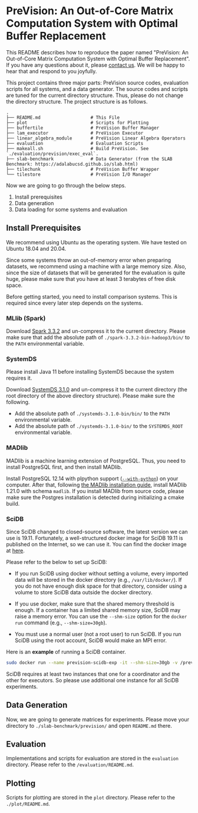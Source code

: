 # PreVision: An Out-of-Core Matrix Computation System with Optimal Buffer Replacement

This README describes how to reproduce the paper named "PreVision: An Out-of-Core Matrix Computation System with Optimal Buffer Replacement".
If you have any questions about it, please [contact us](mailto:koo@dbs.snu.ac.kr).
We will be happy to hear that and respond to you joyfully.

This project contains three major parts: PreVision source codes, evaluation scripts for all systems, and a data generator.
The source codes and scripts are tuned for the current directory structure.
Thus, please do not change the directory structure.
The project structure is as follows.

```
.
├── README.md                   # This File
├── plot                        # Scripts for Plotting
├── buffertile                  # PreVision Buffer Manager
├── lam_executor                # PreVision Executor
├── linear_algebra_module       # PreVision Linear Algebra Operators
├── evaluation                  # Evaluation Scripts
├── makeall.sh                  # Build PreVision. See `./evaluation/prevision/exec_eval`.
├── slab-benchmark              # Data Generator (from the SLAB Benchmark: https://adalabucsd.github.io/slab.html)
├── tilechunk                   # PreVision Buffer Wrapper
└── tilestore                   # PreVision I/O Manager
```

Now we are going to go through the below steps.
1. Install prerequisites 
2. Data generation
3. Data loading for some systems and evaluation

## Install Prerequisites

We recommend using Ubuntu as the operating system.
We have tested on Ubuntu 18.04 and 20.04.

Since some systems throw an out-of-memory error when preparing datasets, we recommend using a machine with a large memory size.
Also, since the size of datasets that will be generated for the evaluation is quite huge, please make sure that you have at least 3 terabytes of free disk space.

Before getting started, you need to install comparison systems.
This is required since every later step depends on the systems.

### MLlib (Spark)

Download [Spark 3.3.2](https://archive.apache.org/dist/spark/spark-3.3.2/spark-3.3.2-bin-hadoop3.tgz) and un-compress it to the current directory.
Please make sure that add the absolute path of `./spark-3.3.2-bin-hadoop3/bin/` to the `PATH` environmental variable.

### SystemDS

Please install Java 11 before installing SystemDS because the system requires it.

Download [SystemDS 3.1.0](https://archive.apache.org/dist/systemds/3.1.0/systemds-3.1.0-bin.tgz) and un-compress it to the current directory (the root directory of the above directory structure).
Please make sure the following.

- Add the absolute path of `./systemds-3.1.0-bin/bin/` to the `PATH` environmental variable.
- Add the absolute path of `./systemds-3.1.0-bin/` to the `SYSTEMDS_ROOT` environmental variable.


### MADlib

MADlib is a machine learning extension of PostgreSQL.
Thus, you need to install PostgreSQL first, and then install MADlib.

Install PostgreSQL 12.14 with plpython support ([`--with-python`](https://www.postgresql.org/docs/current/install-make.html#CONFIGURE-OPTION-WITH-PYTHON)) on your computer.
After that, following [the MADlib installation guide](https://cwiki.apache.org/confluence/display/MADLIB/Installation+Guide), install MADlib 1.21.0 with schema `madlib`.
If you install MADlib from source code, please make sure the Postgres installation is detected during initializing a cmake build.

### SciDB

Since SciDB changed to closed-source software, the latest version we can use is 19.11.
Fortunately, a well-structured docker image for SciDB 19.11 is published on the Internet, so we can use it.
You can find the docker image at [here](https://hub.docker.com/r/rvernica/scidb/tags).

Please refer to the below to set up SciDB:

- If you run SciDB using docker without setting a volume, every imported data will be stored in the docker directory (e.g., `/var/lib/docker/`).
If you do not have enough disk space for that directory, consider using a volume to store SciDB data outside the docker directory. 

- If you use docker, make sure that the shared memory threshold is enough.
If a container has a limited shared memory size, SciDB may raise a memory error.
You can use the `--shm-size` option for the `docker run` command (e.g., `--shm-size=30gb`).
- You must use a normal user (not a root user) to run SciDB. If you run SciDB using the root account, SciDB would make an MPI error. 

Here is an **example** of running a SciDB container.
```bash
sudo docker run --name prevision-scidb-exp -it --shm-size=30gb -v /prevision/slab-benchmark/prevision:/prevision -v /prevision/evaluation/scidb/dbpath:/dbpath rvernica/scidb:19.11
```

SciDB requires at least two instances that one for a coordinator and the other for executors.
So please use additional one instance for all SciDB experiments.


## Data Generation

Now, we are going to generate matrices for experiments.
Please move your directory to `./slab-benchmark/prevision/` and open `README.md` there.

## Evaluation

Implementations and scripts for evaluation are stored in the `evaluation` directory.
Please refer to the `/evaluation/README.md`.

## Plotting

Scripts for plotting are stored in the `plot` directory.
Please refer to the `./plot/README.md`.
